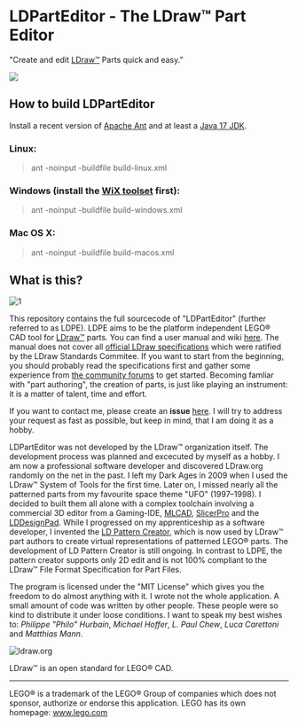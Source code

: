 # LDPartEditor - The LDraw™ Part Editor
"Create and edit [LDraw™](https://www.ldraw.org) Parts quick and easy."

![](https://github.com/nilsschmidt1337/ldparteditor/workflows/Java%20CI/badge.svg?branch=master)

## How to build LDPartEditor

Install a recent version of [Apache Ant](https://ant.apache.org/) and at least a [Java 17 JDK](https://openjdk.java.net/).

### Linux:
> ant -noinput -buildfile build-linux.xml

### Windows (install the [WiX toolset](https://wixtoolset.org/) first):
> ant -noinput -buildfile build-windows.xml

### Mac OS X:
> ant -noinput -buildfile build-macos.xml

## What is this?

![1](https://user-images.githubusercontent.com/11047164/154556480-3c25947c-9f05-4ed3-b379-83e826945f4f.png)

This repository contains the full sourcecode of "LDPartEditor" (further referred to as LDPE).
LDPE aims to be the platform independent LEGO® CAD tool for [LDraw™](https://www.ldraw.org) parts.
You can find a user manual and wiki [here](https://github.com/nilsschmidt1337/ldparteditor/wiki). The manual does not cover all [official LDraw specifications](https://www.ldraw.org/article/218.html) which were ratified by the LDraw Standards Commitee. If you want to start from the beginning, you should probably read the specifications first and gather some experience from [the community forums](https://forums.ldraw.org/) to get started.
Becoming famliar with "part authoring", the creation of parts, is just like playing an instrument: it is a matter of talent, time and effort.

If you want to contact me, please create an **issue** [here](https://github.com/nilsschmidt1337/ldparteditor/issues). I will try to address your request as fast as possible, but keep in mind, that I am doing it as a hobby.

LDPartEditor was not developed by the LDraw™ organization itself. The development process was planned and excecuted by myself as a hobby. I am now a professional software developer and discovered LDraw.org randomly on the net in the past. I left my Dark Ages in 2009 when I used the LDraw™ System of Tools for the first time. Later on, I missed nearly all the patterned parts from my favourite space theme "UFO" (1997–1998). I decided to built them all alone with a complex toolchain involving a commercial 3D editor from a Gaming-IDE, [MLCAD](http://mlcad.lm-software.com/), [SlicerPro](https://www.philohome.com/isecalc/slicerpro.htm) and the [LDDesignPad](https://lddp.sourceforge.net/).
While I progressed on my apprenticeship as a software developer, I invented the [LD Pattern Creator](https://sourceforge.net/projects/patterncreator/), which is now used by LDraw™ part authors to create virtual representations of patterned LEGO® parts. The development of LD Pattern Creator is still ongoing. In contrast to LDPE, the pattern creator supports only 2D edit and is not 100% compliant to the LDraw™ File Format Specification for Part Files.

The program is licensed under the "MIT License" which gives you the freedom to do almost anything with it.
I wrote not the whole application. A small amount of code was written by other people. These people were so kind to distribute it under loose conditions. I want to speak my best wishes to: *Philippe "Philo" Hurbain*, *Michael Hoffer*, *L. Paul Chew*, *Luca Carettoni* and *Matthias Mann*.


![ldraw.org](https://lh4.googleusercontent.com/-gm8UHxogrNY/VSa67u-kLkI/AAAAAAAAAXI/akJ3r2ZvsXg/w468-h60-no/ldrawbanner.gif)

LDraw™ is an open standard for LEGO® CAD.

------------------------
LEGO® is a trademark of the LEGO® Group of companies which does not sponsor, authorize or endorse this application.
LEGO has its own homepage: www.lego.com





